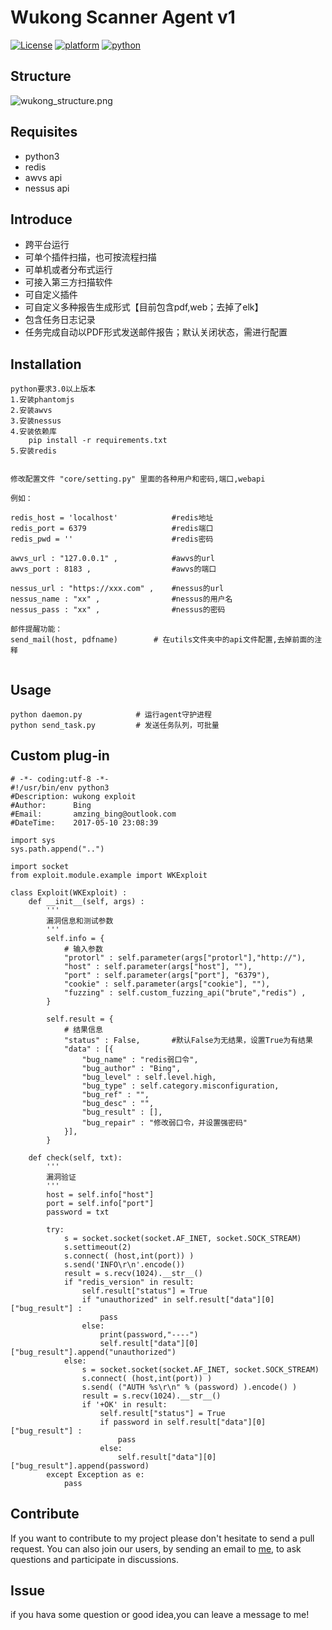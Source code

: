 # Wukong Scanner Agent v1

[![License](https://img.shields.io/:license-gpl3-blue.svg)](https://www.gnu.org/licenses/gpl-3.0.html)
[![platform](https://img.shields.io/badge/platform-osx%2Flinux%2Fwindows-green.svg)](https://github.com/Canbing007/wukong-agent)
[![python](https://img.shields.io/badge/python-2.7-blue.svg)](https://www.python.org/downloads/)


## Structure

![wukong_structure.png](http://upload-images.jianshu.io/upload_images/2693750-90800cae74c39f4a.png?imageMogr2/auto-orient/strip%7CimageView2/2/w/1240)


## Requisites

- python3
- redis
- awvs api
- nessus api

## Introduce

- 跨平台运行       
- 可单个插件扫描，也可按流程扫描
- 可单机或者分布式运行         
- 可接入第三方扫描软件    
- 可自定义插件     
- 可自定义多种报告生成形式【目前包含pdf,web；去掉了elk】     
- 包含任务日志记录
- 任务完成自动以PDF形式发送邮件报告；默认关闭状态，需进行配置

## Installation

```
python要求3.0以上版本
1.安装phantomjs
2.安装awvs
3.安装nessus
4.安装依赖库
	pip install -r requirements.txt  
5.安装redis


修改配置文件 "core/setting.py" 里面的各种用户和密码,端口,webapi

例如：

redis_host = 'localhost'    		#redis地址   
redis_port = 6379           		#redis端口   
redis_pwd = ''              		#redis密码

awvs_url : "127.0.0.1" ,    		#awvs的url
awvs_port : 8183 ,          		#awvs的端口

nessus_url : "https://xxx.com" ,    #nessus的url
nessus_name : "xx" ,                #nessus的用户名
nessus_pass : "xx" ,                #nessus的密码

邮件提醒功能：
send_mail(host, pdfname) 		# 在utils文件夹中的api文件配置,去掉前面的注释


```

## Usage 

```
python daemon.py  			# 运行agent守护进程
python send_task.py 		# 发送任务队列，可批量

```


## Custom plug-in

```
# -*- coding:utf-8 -*- 
#!/usr/bin/env python3
#Description: wukong exploit 
#Author:      Bing
#Email:       amzing_bing@outlook.com
#DateTime:    2017-05-10 23:08:39

import sys
sys.path.append("..")

import socket
from exploit.module.example import WKExploit

class Exploit(WKExploit) :
	def __init__(self, args) :
		'''
		漏洞信息和测试参数
		'''
		self.info = {
			# 输入参数
			"protorl" : self.parameter(args["protorl"],"http://"),
			"host" : self.parameter(args["host"], ""), 
			"port" : self.parameter(args["port"], "6379"),
			"cookie" : self.parameter(args["cookie"], ""),
			"fuzzing" : self.custom_fuzzing_api("brute","redis") ,
		}

		self.result = {
			# 结果信息
			"status" : False,		#默认False为无结果，设置True为有结果
			"data" : [{
				"bug_name" : "redis弱口令",
				"bug_author" : "Bing",
				"bug_level" : self.level.high,
				"bug_type" : self.category.misconfiguration,
				"bug_ref" : "",
				"bug_desc" : "",
				"bug_result" : [],
				"bug_repair" : "修改弱口令，并设置强密码"
			}],
		}

	def check(self, txt):
		'''
		漏洞验证
		'''
		host = self.info["host"]
		port = self.info["port"]
		password = txt

		try:
			s = socket.socket(socket.AF_INET, socket.SOCK_STREAM)
			s.settimeout(2)
			s.connect( (host,int(port)) )
			s.send('INFO\r\n'.encode())
			result = s.recv(1024).__str__()
			if "redis_version" in result:
				self.result["status"] = True
				if "unauthorized" in self.result["data"][0]["bug_result"] :
					pass
				else:
					print(password,"----")
					self.result["data"][0]["bug_result"].append("unauthorized")
			else:
				s = socket.socket(socket.AF_INET, socket.SOCK_STREAM)
				s.connect( (host,int(port)) )
				s.send( ("AUTH %s\r\n" % (password) ).encode() )
				result = s.recv(1024).__str__()
				if '+OK' in result:
					self.result["status"] = True
					if password in self.result["data"][0]["bug_result"] :
						pass
					else:
						self.result["data"][0]["bug_result"].append(password)
		except Exception as e:
			pass

```

## Contribute

If you want to contribute to my project please don't hesitate to send a pull request. You can also join our users, by sending an email to [me](mailto:wulitouhaha@vip.qq.com), to ask questions and participate in discussions.


## Issue

if you hava some question or good idea,you can leave a message to me!









